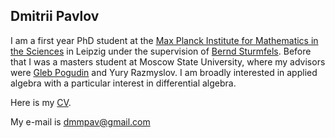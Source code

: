 ## Dmitrii Pavlov

I am a first year PhD student at the [Max Planck Institute for Mathematics in the Sciences](https://www.mis.mpg.de/) in Leipzig under the supervision of [Bernd Sturmfels](https://math.berkeley.edu/~bernd/). Before that I was a masters student at Moscow State University, where my advisors were [Gleb Pogudin](http://www.lix.polytechnique.fr/Labo/Gleb.POGUDIN/) and Yury Razmyslov. I am broadly interested in applied algebra with a particular interest in differential algebra.

Here is my [CV](https://dmmpavlov.github.io/CV_Pavlov.pdf).

My e-mail is [dmmpav@gmail.com](mailto:dmmpav@gmail.com)
